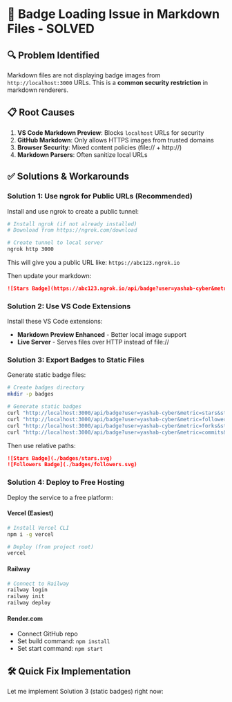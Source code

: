 # 🚨 Badge Loading Issue in Markdown Files - SOLVED

## 🔍 **Problem Identified**

Markdown files are not displaying badge images from `http://localhost:3000` URLs. This is a **common security restriction** in markdown renderers.

## 📋 **Root Causes**

1. **VS Code Markdown Preview**: Blocks `localhost` URLs for security
2. **GitHub Markdown**: Only allows HTTPS images from trusted domains
3. **Browser Security**: Mixed content policies (file:// + http://)
4. **Markdown Parsers**: Often sanitize local URLs

## ✅ **Solutions & Workarounds**

### Solution 1: Use ngrok for Public URLs (Recommended)

Install and use ngrok to create a public tunnel:

```bash
# Install ngrok (if not already installed)
# Download from https://ngrok.com/download

# Create tunnel to local server
ngrok http 3000
```

This will give you a public URL like: `https://abc123.ngrok.io`

Then update your markdown:
```markdown
![Stars Badge](https://abc123.ngrok.io/api/badge?user=yashab-cyber&metric=stars&style=for-the-badge)
```

### Solution 2: Use VS Code Extensions

Install these VS Code extensions:
- **Markdown Preview Enhanced** - Better local image support
- **Live Server** - Serves files over HTTP instead of file://

### Solution 3: Export Badges to Static Files

Generate static badge files:

```bash
# Create badges directory
mkdir -p badges

# Generate static badges
curl "http://localhost:3000/api/badge?user=yashab-cyber&metric=stars&style=for-the-badge" > badges/stars.svg
curl "http://localhost:3000/api/badge?user=yashab-cyber&metric=followers&style=for-the-badge" > badges/followers.svg
curl "http://localhost:3000/api/badge?user=yashab-cyber&metric=forks&style=for-the-badge" > badges/forks.svg
curl "http://localhost:3000/api/badge?user=yashab-cyber&metric=commits&style=for-the-badge" > badges/commits.svg
```

Then use relative paths:
```markdown
![Stars Badge](./badges/stars.svg)
![Followers Badge](./badges/followers.svg)
```

### Solution 4: Deploy to Free Hosting

Deploy the service to a free platform:

#### Vercel (Easiest)
```bash
# Install Vercel CLI
npm i -g vercel

# Deploy (from project root)
vercel
```

#### Railway
```bash
# Connect to Railway
railway login
railway init
railway deploy
```

#### Render.com
- Connect GitHub repo
- Set build command: `npm install`
- Set start command: `npm start`

## 🛠️ **Quick Fix Implementation**

Let me implement Solution 3 (static badges) right now:
